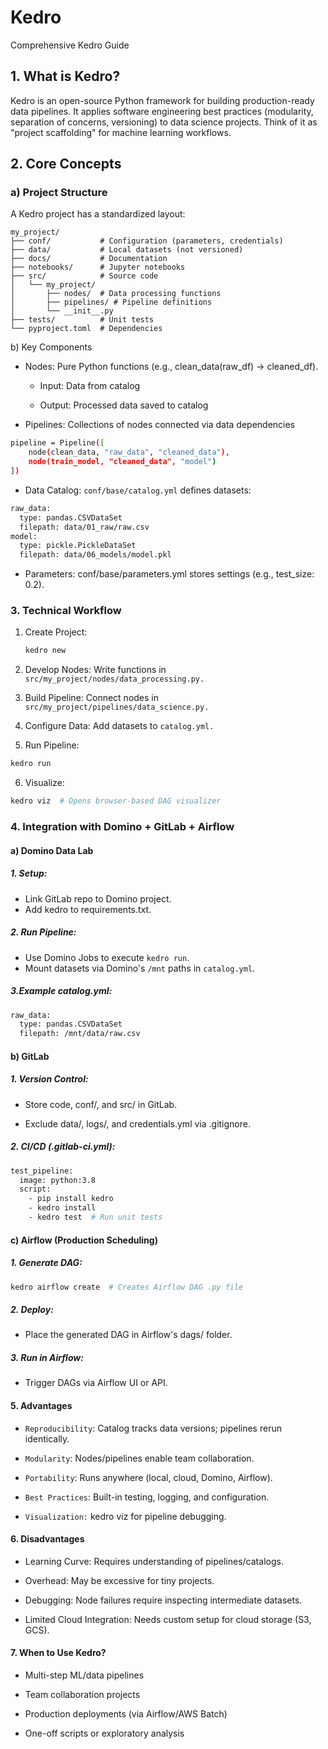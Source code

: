 # Kedro

Comprehensive Kedro Guide

## 1. What is Kedro?
Kedro is an open-source Python framework for building production-ready data pipelines. It applies software engineering best practices (modularity, separation of concerns, versioning) to data science projects. Think of it as "project scaffolding" for machine learning workflows.

## 2. Core Concepts

### a) Project Structure 

A Kedro project has a standardized layout:

```
my_project/
├── conf/           # Configuration (parameters, credentials)
├── data/           # Local datasets (not versioned)
├── docs/           # Documentation
├── notebooks/      # Jupyter notebooks
├── src/            # Source code
│   └── my_project/
│       ├── nodes/  # Data processing functions
│       ├── pipelines/ # Pipeline definitions
│       └── __init__.py
├── tests/          # Unit tests
└── pyproject.toml  # Dependencies

```

b) Key Components

- Nodes: Pure Python functions (e.g., clean_data(raw_df) -> cleaned_df).

    - Input: Data from catalog

    - Output: Processed data saved to catalog

-   Pipelines: Collections of nodes connected via data dependencies

```bash
pipeline = Pipeline([
    node(clean_data, "raw_data", "cleaned_data"),
    node(train_model, "cleaned_data", "model")
])
```

-   Data Catalog: `conf/base/catalog.yml` defines datasets:

```bash
raw_data:
  type: pandas.CSVDataSet
  filepath: data/01_raw/raw.csv
model:
  type: pickle.PickleDataSet
  filepath: data/06_models/model.pkl
  ```

-   Parameters: conf/base/parameters.yml stores settings (e.g., test_size: 0.2).

### 3. Technical Workflow

1.  Create Project:
    ```bash
    kedro new
    ```

2.  Develop Nodes: Write functions in ```src/my_project/nodes/data_processing.py.```

3.  Build Pipeline: Connect nodes in ```src/my_project/pipelines/data_science.py.```

4.  Configure Data: Add datasets to ```catalog.yml.```

5. Run Pipeline:

```bash
kedro run
```

6. Visualize:

```bash
kedro viz  # Opens browser-based DAG visualizer
```

### 4. Integration with Domino + GitLab + Airflow

#### a) Domino Data Lab

##### 1. Setup:

-   Link GitLab repo to Domino project.
-   Add kedro to requirements.txt.

##### 2. Run Pipeline:

-   Use Domino Jobs to execute `kedro run`.
-   Mount datasets via Domino's `/mnt` paths in `catalog.yml`.

##### 3.Example catalog.yml:

```bash
raw_data:
  type: pandas.CSVDataSet
  filepath: /mnt/data/raw.csv
```

#### b) GitLab

##### 1. Version Control:

- Store code, conf/, and src/ in GitLab.

- Exclude data/, logs/, and credentials.yml via .gitignore.

#####  2. CI/CD (.gitlab-ci.yml):

```bash
test_pipeline:
  image: python:3.8
  script:
    - pip install kedro
    - kedro install
    - kedro test  # Run unit tests
```

#### c) Airflow (Production Scheduling)

##### 1. Generate DAG:

```bash
kedro airflow create  # Creates Airflow DAG .py file
```

##### 2. Deploy:

-   Place the generated DAG in Airflow's dags/ folder.

##### 3. Run in Airflow:

- Trigger DAGs via Airflow UI or API.

#### 5. Advantages

-   `Reproducibility`: Catalog tracks data versions; pipelines rerun identically.

-   `Modularity`: Nodes/pipelines enable team collaboration.

-   `Portability`: Runs anywhere (local, cloud, Domino, Airflow).

-   `Best Practices`: Built-in testing, logging, and configuration.

- `Visualization:` kedro viz for pipeline debugging.


#### 6. Disadvantages

-   Learning Curve: Requires understanding of pipelines/catalogs.

-   Overhead: May be excessive for tiny projects.

-   Debugging: Node failures require inspecting intermediate datasets.

-   Limited Cloud Integration: Needs custom setup for cloud storage (S3, GCS).


#### 7. When to Use Kedro?

-   Multi-step ML/data pipelines

-   Team collaboration projects

-   Production deployments (via Airflow/AWS Batch)

-   One-off scripts or exploratory analysis
